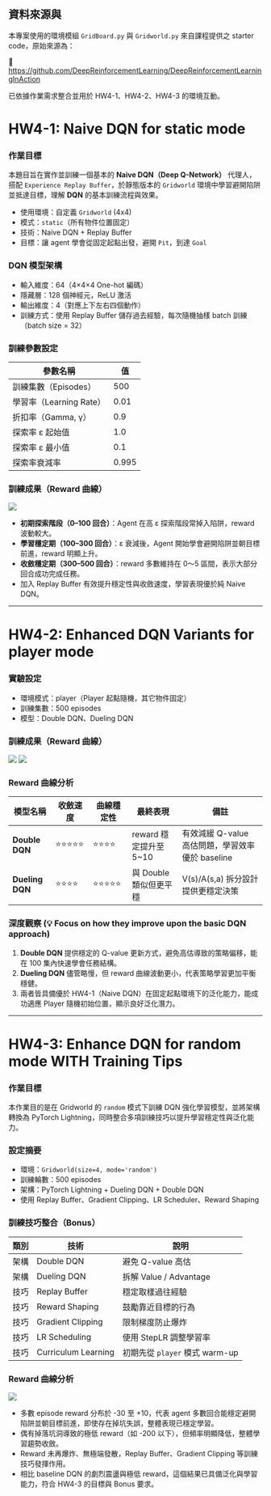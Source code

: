 ##  資料來源與

本專案使用的環境模組 `GridBoard.py` 與 `Gridworld.py` 來自課程提供之 starter code，原始來源為：

🔗 https://github.com/DeepReinforcementLearning/DeepReinforcementLearningInAction

已依據作業需求整合並用於 HW4-1、HW4-2、HW4-3 的環境互動。

# **HW4-1: Naive DQN  for static mode** 

### 作業目標

本題目旨在實作並訓練一個基本的 **Naive DQN（Deep Q-Network）** 代理人，搭配 `Experience Replay Buffer`，於靜態版本的 `Gridworld` 環境中學習避開陷阱並抵達目標，理解 **DQN** 的基本訓練流程與效果。

- 使用環境：自定義 `Gridworld` (4x4)
- 模式：`static`（所有物件位置固定）
- 技術：Naive DQN + Replay Buffer
- 目標：讓 agent 學會從固定起點出發，避開 `Pit`，到達 `Goal`

### DQN 模型架構  

- 輸入維度：64（4×4×4 One-hot 編碼）
- 隱藏層：128 個神經元，ReLU 激活
- 輸出維度：4（對應上下左右四個動作）
- 訓練方式：使用 Replay Buffer 儲存過去經驗，每次隨機抽樣 batch 訓練（batch size = 32）


### 訓練參數設定

| 參數名稱                   | 值       |
|----------------------------|----------|
| 訓練集數（Episodes）       | 500      |
| 學習率（Learning Rate）    | 0.01     |
| 折扣率（Gamma, γ）         | 0.9      |
| 探索率 ε 起始值            | 1.0      |
| 探索率 ε 最小值            | 0.1      |
| 探索率衰減率               | 0.995    |

### 訓練成果（Reward 曲線）
![](docs/hw4_1_reward.png) 
 
- **初期探索階段（0–100 回合）**：Agent 在高 ε 探索階段常掉入陷阱，reward 波動較大。
- **學習穩定期（100–300 回合）**：ε 衰減後，Agent 開始學會避開陷阱並朝目標前進，reward 明顯上升。
- **收斂穩定期（300–500 回合）**：reward 多數維持在 0～5 區間，表示大部分回合成功完成任務。
- 加入 Replay Buffer 有效提升穩定性與收斂速度，學習表現優於純 Naive DQN。

  
---

# **HW4-2: Enhanced DQN Variants for player mode** 

### 實驗設定  

   - 環境模式：player（Player 起點隨機，其它物件固定）
   - 訓練集數：500 episodes
   - 模型：Double DQN、Dueling DQN

### 訓練成果（Reward 曲線）
![](docs/hw4_2_double.png)  ![](docs/hw4_2_dueling.png) 

### Reward 曲線分析

| 模型名稱       | 收斂速度     | 曲線穩定性   | 最終表現                     | 備註                                           |
|----------------|--------------|--------------|------------------------------|------------------------------------------------|
| **Double DQN** | ⭐⭐⭐⭐⭐        | ⭐⭐⭐⭐         | reward 穩定提升至 5~10       | 有效減緩 Q-value 高估問題，學習效率優於 baseline |
| **Dueling DQN**| ⭐⭐⭐⭐         | ⭐⭐⭐⭐⭐        | 與 Double 類似但更平穩       | V(s)/A(s,a) 拆分設計提供更穩定決策              |

### 深度觀察 (💡 Focus on how they improve upon the basic DQN approach) 
  

1. **Double DQN** 提供穩定的 Q-value 更新方式，避免高估導致的策略偏移，能在 100 集內快速學會任務結構。
2. **Dueling DQN** 儘管略慢，但 reward 曲線波動更小，代表策略學習更加平衡穩健。
3. 兩者皆具備優於 HW4-1（Naive DQN）在固定起點環境下的泛化能力，能成功適應 Player 隨機初始位置，顯示良好泛化潛力。

---

# **HW4-3: Enhance DQN for random mode WITH Training Tips**  

### 作業目標

本作業目的是在 Gridworld 的 `random` 模式下訓練 DQN 強化學習模型，並將架構轉換為 PyTorch Lightning，同時整合多項訓練技巧以提升學習穩定性與泛化能力。


### 設定摘要

- 環境：`Gridworld(size=4, mode='random')`
- 訓練輪數：500 episodes
- 架構：PyTorch Lightning + Dueling DQN + Double DQN
- 使用 Replay Buffer、Gradient Clipping、LR Scheduler、Reward Shaping

### 訓練技巧整合（Bonus）

| 類別 | 技術 | 說明 |
|------|------|------|
| 架構 | Double DQN | 避免 Q-value 高估 |
| 架構 | Dueling DQN | 拆解 Value / Advantage |
| 技巧 | Replay Buffer | 穩定取樣過往經驗 |
| 技巧 | Reward Shaping | 鼓勵靠近目標的行為 |
| 技巧 | Gradient Clipping | 限制梯度防止爆炸 |
| 技巧 | LR Scheduling | 使用 StepLR 調整學習率 |
| 技巧 | Curriculum Learning | 初期先從 `player` 模式 warm-up |

### Reward 曲線分析  
![](docs/hw4_3_optimized.png)  

- 多數 episode reward 分布於 -30 至 +10，代表 agent 多數回合能穩定避開陷阱並朝目標前進，即使存在掉坑失誤，整體表現已穩定學習。
- 偶有掉落坑洞導致的極低 reward（如 -200 以下），但頻率明顯降低，整體學習趨勢收斂。
- Reward 未再爆炸、無極端發散，Replay Buffer、Gradient Clipping 等訓練技巧發揮作用。
- 相比 baseline DQN 的劇烈震盪與極低 reward，這個結果已具備泛化與學習能力，符合 HW4-3 的目標與 Bonus 要求。
